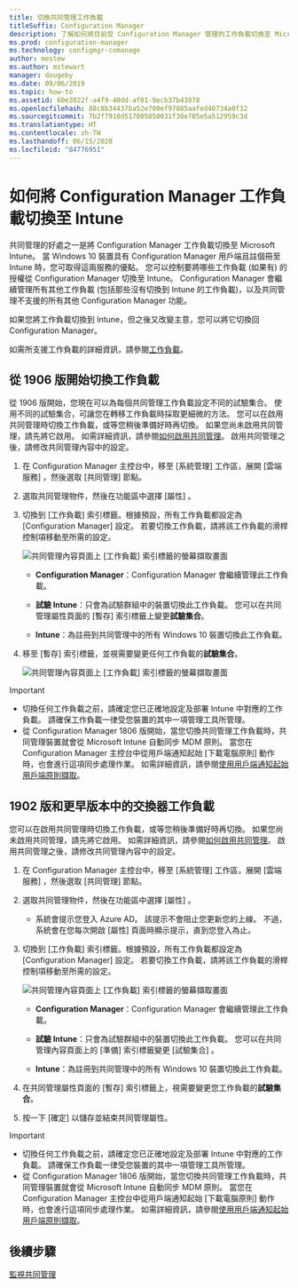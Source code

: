 ```yaml
---
title: 切換共同管理工作負載
titleSuffix: Configuration Manager
description: 了解如何將目前受 Configuration Manager 管理的工作負載切換至 Microsoft intune。
ms.prod: configuration-manager
ms.technology: configmgr-comanage
author: mestew
ms.author: mstewart
manager: dougeby
ms.date: 09/06/2019
ms.topic: how-to
ms.assetid: 60e2022f-a4f9-40dd-af01-9ecb37b43878
ms.openlocfilehash: 88c8b34437ba52e700ef97885aafed40734a0f32
ms.sourcegitcommit: 7b2f7918d517005850031f30e705e5a512959c3d
ms.translationtype: HT
ms.contentlocale: zh-TW
ms.lasthandoff: 06/15/2020
ms.locfileid: "84776951"
---
```

# <a name="how-to-switch-configuration-manager-workloads-to-intune"></a>如何將 Configuration Manager 工作負載切換至 Intune

共同管理的好處之一是將 Configuration Manager 工作負載切換至 Microsoft Intune。 當 Windows 10 裝置具有 Configuration Manager 用戶端且註個冊至 Intune 時，您可取得這兩服務的優點。 您可以控制要將哪些工作負載 (如果有) 的授權從 Configuration Manager 切換至 Intune。 Configuration Manager 會繼續管理所有其他工作負載 (包括那些沒有切換到 Intune 的工作負載)，以及共同管理不支援的所有其他 Configuration Manager 功能。

如果您將工作負載切換到 Intune，但之後又改變主意，您可以將它切換回 Configuration Manager。

如需所支援工作負載的詳細資訊，請參閱[工作負載](workloads.md)。

## <a name="switch-workloads-starting-in-version-1906"></a>從 1906 版開始切換工作負載
<!--3555750 FKA 1357954 -->
從 1906 版開始，您現在可以為每個共同管理工作負載設定不同的試驗集合。 使用不同的試驗集合，可讓您在轉移工作負載時採取更細微的方法。 您可以在啟用共同管理時切換工作負載，或等您稍後準備好時再切換。 如果您尚未啟用共同管理，請先將它啟用。 如需詳細資訊，請參閱[如何啟用共同管理](how-to-enable.md)。 啟用共同管理之後，請修改共同管理內容中的設定。

1. 在 Configuration Manager 主控台中，移至 [系統管理]  工作區，展開 [雲端服務]  ，然後選取 [共同管理]  節點。  
2. 選取共同管理物件，然後在功能區中選擇 [屬性]  。  
3. 切換到 [工作負載]  索引標籤。根據預設，所有工作負載都設定為 [Configuration Manager]  設定。 若要切換工作負載，請將該工作負載的滑桿控制項移動至所需的設定。  

    ![共同管理內容頁面上 [工作負載] 索引標籤的螢幕擷取畫面](media/3555750-co-management-workloads-tab.png)

    - **Configuration Manager**：Configuration Manager 會繼續管理此工作負載。  

    - **試驗 Intune**：只會為試驗群組中的裝置切換此工作負載。 您可以在共同管理屬性頁面的 [暫存]  索引標籤上變更**試驗集合**。  

    - **Intune**：為註冊到共同管理中的所有 Windows 10 裝置切換此工作負載。  

4. 移至 [暫存]  索引標籤，並視需要變更任何工作負載的**試驗集合**。
  
   ![共同管理內容頁面上 [工作負載] 索引標籤的螢幕擷取畫面](media/3555750-co-management-staging-tab.png)

> [!Important]  
> - 切換任何工作負載之前，請確定您已正確地設定及部署 Intune 中對應的工作負載。 請確保工作負載一律受您裝置的其中一項管理工具所管理。
> - 從 Configuration Manager 1806 版開始，當您切換共同管理工作負載時，共同管理裝置就會從 Microsoft Intune 自動同步 MDM 原則。 當您在 Configuration Manager 主控台中從用戶端通知起始 [下載電腦原則]  動作時，也會進行這項同步處理作業。 如需詳細資訊，請參閱[使用用戶端通知起始用戶端原則擷取](../core/clients/manage/manage-clients.md#BKMK_PolicyRetrieval)。 <!--1357377-->

## <a name="switch-workloads-in-version-1902-and-earlier"></a>1902 版和更早版本中的交換器工作負載

您可以在啟用共同管理時切換工作負載，或等您稍後準備好時再切換。 如果您尚未啟用共同管理，請先將它啟用。 如需詳細資訊，請參閱[如何啟用共同管理](how-to-enable.md)。 啟用共同管理之後，請修改共同管理內容中的設定。

1. 在 Configuration Manager 主控台中，移至 [系統管理]  工作區，展開 [雲端服務]  ，然後選取 [共同管理]  節點。  

2. 選取共同管理物件，然後在功能區中選擇 [屬性]  。
   - 系統會提示您登入 Azure AD。 該提示不會阻止您更新您的上線。 不過，系統會在您每次開啟 [屬性]  頁面時顯示提示，直到您登入為止。

3. 切換到 [工作負載]  索引標籤。根據預設，所有工作負載都設定為 [Configuration Manager]  設定。 若要切換工作負載，請將該工作負載的滑桿控制項移動至所需的設定。  

    ![共同管理內容頁面上 [工作負載] 索引標籤的螢幕擷取畫面](media/properties-workloads.png)

    - **Configuration Manager**：Configuration Manager 會繼續管理此工作負載。  

    - **試驗 Intune**：只會為試驗群組中的裝置切換此工作負載。 您可以在共同管理內容頁面上的 [準備]  索引標籤變更 [試驗集合]  。  

    - **Intune**：為註冊到共同管理中的所有 Windows 10 裝置切換此工作負載。  

4. 在共同管理屬性頁面的 [暫存]  索引標籤上，視需要變更您工作負載的**試驗集合**。

5. 按一下 [確定]  以儲存並結束共同管理屬性。

> [!Important]  
> - 切換任何工作負載之前，請確定您已正確地設定及部署 Intune 中對應的工作負載。 請確保工作負載一律受您裝置的其中一項管理工具所管理。 
> - 從 Configuration Manager 1806 版開始，當您切換共同管理工作負載時，共同管理裝置就會從 Microsoft Intune 自動同步 MDM 原則。 當您在 Configuration Manager 主控台中從用戶端通知起始 [下載電腦原則]  動作時，也會進行這項同步處理作業。 如需詳細資訊，請參閱[使用用戶端通知起始用戶端原則擷取](../core/clients/manage/manage-clients.md#BKMK_PolicyRetrieval)。 <!--1357377-->

## <a name="next-steps"></a>後續步驟

[監視共同管理](how-to-monitor.md)
